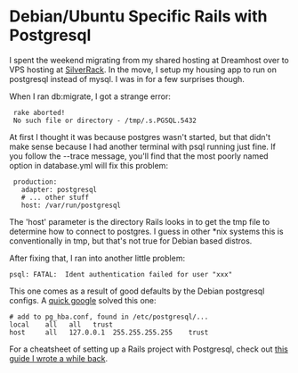 # Debian/Ubuntu Specific Rails with Postgresql

I spent the weekend migrating from my shared hosting at Dreamhost over
to VPS hosting at [SilverRack](http://www.silverrack.com/).  In the
move, I setup my housing app to run on postgresql instead of mysql.  I
was in for a few surprises though.

When I ran db:migrate, I got a strange error:

     rake aborted!
     No such file or directory - /tmp/.s.PGSQL.5432

At first I thought it was because postgres wasn't started, but that
didn't make sense because I had another terminal with psql running
just fine.  If you follow the --trace message, you'll find that the
most poorly named option in database.yml will fix this problem:

     production:
       adapter: postgresql
       # ... other stuff
       host: /var/run/postgresql

The 'host' parameter is the directory Rails looks in to get the tmp
file to determine how to connect to postgres.  I guess in other *nix
systems this is conventionally in tmp, but that's not true for Debian
based distros.

After fixing that, I ran into another little problem:

    psql: FATAL:  Ident authentication failed for user "xxx"

This one comes as a result of good defaults by the Debian postgresql
configs.  A [quick google](http://semweb.weblog.ub.rug.nl/node/61)
solved this one:

    # add to pg_hba.conf, found in /etc/postgresql/...
    local    all   all   trust
    host     all   127.0.0.1  255.255.255.255    trust

For a cheatsheet of setting up a Rails project with Postgresql, check
out [this guide I wrote a while
back](/articles/2008/02/05/setup_rails_with_postgresql/).
